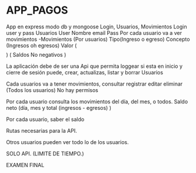 # APP_PAGOS

App en express modo db y mongoose
Login, Usuarios, Movimientos
Login user y pass
Usuarios
User
Nombre
email
Pass
Por cada usuario va a ver movimientos
-Movimientos (Por usuarios)
Tipo(Ingreso o egreso)
Concepto (Ingresos oh egresos)
Valor ($$$$) ( Saldos No negativos )

La aplicación debe de ser una Api que permita loggear si esta en inicio y cierre de sesión puede, crear, actualizas, listar y borrar Usuarios

Cada usuarios va a tener movimientos, consultar registrar editar eliminar (Todos los usuarios) No hay permisos

Por cada usuario consulta los movimientos del día, del mes, o todos. Saldo neto (día, mes y total (ingresos - egresos) )

Por cada usuario, saber el saldo

Rutas necesarias para la API.

Otros usuarios pueden ver todo lo de los usuarios.


SOLO API. (LIMITE DE TIEMPO.)


EXAMEN FINAL
